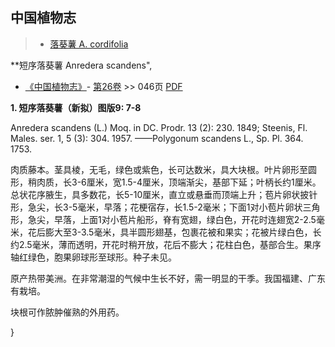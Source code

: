 
## 中国植物志

> * [落葵薯  A.  cordifolia](Anredera-cordifolia-落葵薯.md)


**短序落葵薯 Anredera scandens",



* [《中国植物志》](http://www.iplant.cn/frps)- [第26卷](http://www.iplant.cn/frps/vol/26) >> 046页 [PDF](http://www.iplant.cn/frps/pdf/26/046.pdf)


**1. 短序落葵薯（新拟）图版9: 7-8**

Anredera scandens (L.) Moq. in DC. Prodr. 13 (2): 230. 1849; Steenis, Fl. Males. ser. 1, 5 (3): 304. 1957. ——Polygonum scandens L., Sp. Pl. 364. 1753.

肉质藤本。茎具棱，无毛，绿色或紫色，长可达数米，具大块根。叶片卵形至圆形，稍肉质，长3-6厘米，宽1.5-4厘米，顶端渐尖，基部下延；叶柄长约1厘米。总状花序腋生，具多数花，长5-10厘米，直立或悬垂而顶端上升；苞片卵状披针形，急尖，长3-5毫米，早落；花梗宿存，长1.5-2毫米；下面1对小苞片卵状三角形，急尖，早落，上面1对小苞片船形，脊有宽翅，绿白色，开花时连翅宽2-2.5毫米，花后膨大至3-3.5毫米，具半圆形翅基，包裹花被和果实；花被片绿白色，长约2.5毫米，薄而透明，开花时稍开放，花后不膨大；花柱白色，基部合生。果序轴红绿色，胞果卵球形至球形。种子未见。

原产热带美洲。在非常潮湿的气候中生长不好，需一明显的干季。我国福建、广东有栽培。

块根可作脓肿催熟的外用药。



}